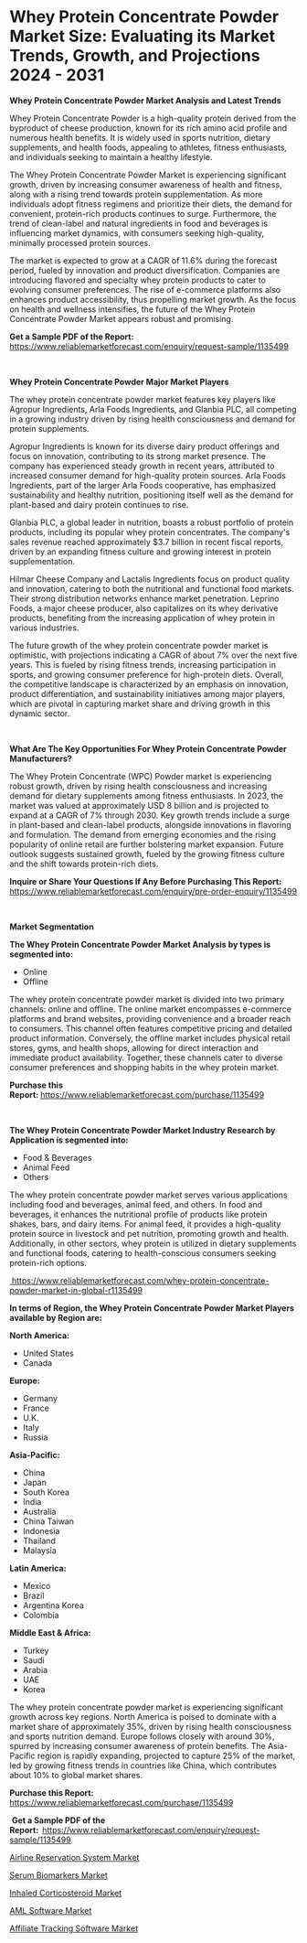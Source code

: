 <p><h1>Whey Protein Concentrate Powder Market Size: Evaluating its Market Trends, Growth, and Projections 2024 - 2031</h1></p><p><strong>Whey Protein Concentrate Powder Market Analysis and Latest Trends</strong></p>
<p><p>Whey Protein Concentrate Powder is a high-quality protein derived from the byproduct of cheese production, known for its rich amino acid profile and numerous health benefits. It is widely used in sports nutrition, dietary supplements, and health foods, appealing to athletes, fitness enthusiasts, and individuals seeking to maintain a healthy lifestyle.</p><p>The Whey Protein Concentrate Powder Market is experiencing significant growth, driven by increasing consumer awareness of health and fitness, along with a rising trend towards protein supplementation. As more individuals adopt fitness regimens and prioritize their diets, the demand for convenient, protein-rich products continues to surge. Furthermore, the trend of clean-label and natural ingredients in food and beverages is influencing market dynamics, with consumers seeking high-quality, minimally processed protein sources.</p><p>The market is expected to grow at a CAGR of 11.6% during the forecast period, fueled by innovation and product diversification. Companies are introducing flavored and specialty whey protein products to cater to evolving consumer preferences. The rise of e-commerce platforms also enhances product accessibility, thus propelling market growth. As the focus on health and wellness intensifies, the future of the Whey Protein Concentrate Powder Market appears robust and promising.</p></p>
<p><strong>Get a Sample PDF of the Report:&nbsp;</strong> <a href="https://www.reliablemarketforecast.com/enquiry/request-sample/1135499?utm_campaign=1743&utm_medium=2&utm_source=Github&utm_content=ia&utm_term=20122024&utm_id=whey-protein-concentrate-powder">https://www.reliablemarketforecast.com/enquiry/request-sample/1135499</a></p>
<p>&nbsp;</p>
<p><strong>Whey Protein Concentrate Powder Major Market Players</strong></p>
<p><p>The whey protein concentrate powder market features key players like Agropur Ingredients, Arla Foods Ingredients, and Glanbia PLC, all competing in a growing industry driven by rising health consciousness and demand for protein supplements.</p><p>Agropur Ingredients is known for its diverse dairy product offerings and focus on innovation, contributing to its strong market presence. The company has experienced steady growth in recent years, attributed to increased consumer demand for high-quality protein sources. Arla Foods Ingredients, part of the larger Arla Foods cooperative, has emphasized sustainability and healthy nutrition, positioning itself well as the demand for plant-based and dairy protein continues to rise.</p><p>Glanbia PLC, a global leader in nutrition, boasts a robust portfolio of protein products, including its popular whey protein concentrates. The company's sales revenue reached approximately $3.7 billion in recent fiscal reports, driven by an expanding fitness culture and growing interest in protein supplementation. </p><p>Hilmar Cheese Company and Lactalis Ingredients focus on product quality and innovation, catering to both the nutritional and functional food markets. Their strong distribution networks enhance market penetration. Leprino Foods, a major cheese producer, also capitalizes on its whey derivative products, benefiting from the increasing application of whey protein in various industries.</p><p>The future growth of the whey protein concentrate powder market is optimistic, with projections indicating a CAGR of about 7% over the next five years. This is fueled by rising fitness trends, increasing participation in sports, and growing consumer preference for high-protein diets. Overall, the competitive landscape is characterized by an emphasis on innovation, product differentiation, and sustainability initiatives among major players, which are pivotal in capturing market share and driving growth in this dynamic sector.</p></p>
<p>&nbsp;</p>
<p><strong>What Are The Key Opportunities For Whey Protein Concentrate Powder Manufacturers?</strong></p>
<p><p>The Whey Protein Concentrate (WPC) Powder market is experiencing robust growth, driven by rising health consciousness and increasing demand for dietary supplements among fitness enthusiasts. In 2023, the market was valued at approximately USD 8 billion and is projected to expand at a CAGR of 7% through 2030. Key growth trends include a surge in plant-based and clean-label products, alongside innovations in flavoring and formulation. The demand from emerging economies and the rising popularity of online retail are further bolstering market expansion. Future outlook suggests sustained growth, fueled by the growing fitness culture and the shift towards protein-rich diets.</p></p>
<p><strong>Inquire or Share Your Questions If Any Before Purchasing This Report:</strong> <a href="https://www.reliablemarketforecast.com/enquiry/pre-order-enquiry/1135499?utm_campaign=1743&utm_medium=2&utm_source=Github&utm_content=ia&utm_term=20122024&utm_id=whey-protein-concentrate-powder">https://www.reliablemarketforecast.com/enquiry/pre-order-enquiry/1135499</a></p>
<p>&nbsp;</p>
<p><strong>Market Segmentation</strong></p>
<p><strong>The Whey Protein Concentrate Powder Market Analysis by types is segmented into:</strong></p>
<p><ul><li>Online</li><li>Offline</li></ul></p>
<p><p>The whey protein concentrate powder market is divided into two primary channels: online and offline. The online market encompasses e-commerce platforms and brand websites, providing convenience and a broader reach to consumers. This channel often features competitive pricing and detailed product information. Conversely, the offline market includes physical retail stores, gyms, and health shops, allowing for direct interaction and immediate product availability. Together, these channels cater to diverse consumer preferences and shopping habits in the whey protein market.</p></p>
<p><strong>Purchase this Report:&nbsp;</strong><a href="https://www.reliablemarketforecast.com/purchase/1135499?utm_campaign=1743&utm_medium=2&utm_source=Github&utm_content=ia&utm_term=20122024&utm_id=whey-protein-concentrate-powder">https://www.reliablemarketforecast.com/purchase/1135499</a></p>
<p>&nbsp;</p>
<p><strong>The Whey Protein Concentrate Powder Market Industry Research by Application is segmented into:</strong></p>
<p><ul><li>Food & Beverages</li><li>Animal Feed</li><li>Others</li></ul></p>
<p><p>The whey protein concentrate powder market serves various applications including food and beverages, animal feed, and others. In food and beverages, it enhances the nutritional profile of products like protein shakes, bars, and dairy items. For animal feed, it provides a high-quality protein source in livestock and pet nutrition, promoting growth and health. Additionally, in other sectors, whey protein is utilized in dietary supplements and functional foods, catering to health-conscious consumers seeking protein-rich options.</p></p>
<p><a href="https://www.reliablemarketforecast.com/whey-protein-concentrate-powder-market-in-global-r1135499?utm_campaign=1743&utm_medium=2&utm_source=Github&utm_content=ia&utm_term=20122024&utm_id=whey-protein-concentrate-powder">&nbsp;https://www.reliablemarketforecast.com/whey-protein-concentrate-powder-market-in-global-r1135499</a></p>
<p><strong>In terms of Region, the Whey Protein Concentrate Powder Market Players available by Region are:</strong></p>
<p>
    <p> <strong> North America: </strong>
        <ul>
            <li>United States</li>
            <li>Canada</li>
        </ul>
        </p> 
    <p> <strong> Europe: </strong>
        <ul>
            <li>Germany</li>
            <li>France</li>
            <li>U.K.</li>
            <li>Italy</li>
            <li>Russia</li>
        </ul>
        </p> 
    <p> <strong> Asia-Pacific: </strong>
        <ul>
            <li>China</li>
            <li>Japan</li>
            <li>South Korea</li>
            <li>India</li>
            <li>Australia</li>
            <li>China Taiwan</li>
            <li>Indonesia</li>
            <li>Thailand</li>
            <li>Malaysia</li>
        </ul>
        </p> 
    <p> <strong> Latin America: </strong>
        <ul>
            <li>Mexico</li>
            <li>Brazil</li>
            <li>Argentina Korea</li>
            <li>Colombia</li>
        </ul>
        </p> 
    <p> <strong> Middle East & Africa: </strong>
        <ul>
            <li>Turkey</li>
            <li>Saudi</li>
            <li>Arabia</li>
            <li>UAE</li>
            <li>Korea</li>
        </ul>
    </p>
    </p>
<p><p>The whey protein concentrate powder market is experiencing significant growth across key regions. North America is poised to dominate with a market share of approximately 35%, driven by rising health consciousness and sports nutrition demand. Europe follows closely with around 30%, spurred by increasing consumer awareness of protein benefits. The Asia-Pacific region is rapidly expanding, projected to capture 25% of the market, led by growing fitness trends in countries like China, which contributes about 10% to global market shares.</p></p>
<p><strong>Purchase this Report: </strong><a href="https://www.reliablemarketforecast.com/purchase/1135499?utm_campaign=1743&utm_medium=2&utm_source=Github&utm_content=ia&utm_term=20122024&utm_id=whey-protein-concentrate-powder">https://www.reliablemarketforecast.com/purchase/1135499</a></p>
<p>&nbsp;<strong>Get a Sample PDF of the Report:&nbsp;&nbsp;</strong><a href="https://www.reliablemarketforecast.com/enquiry/request-sample/1135499?utm_campaign=1743&utm_medium=2&utm_source=Github&utm_content=ia&utm_term=20122024&utm_id=whey-protein-concentrate-powder">https://www.reliablemarketforecast.com/enquiry/request-sample/1135499</a></p>
<p><strong></strong></p>
<p><p><a href="https://www.linkedin.com/pulse/airline-reservation-system-market-size-types-share-forecast-03obf?utm_campaign=1743&utm_medium=2&utm_source=Github&utm_content=ia&utm_term=20122024&utm_id=whey-protein-concentrate-powder">Airline Reservation System Market</a></p><p><a href="https://www.linkedin.com/pulse/serum-biomarkers-market-global-analysis-trends-forecasts-qknre?utm_campaign=1743&utm_medium=2&utm_source=Github&utm_content=ia&utm_term=20122024&utm_id=whey-protein-concentrate-powder">Serum Biomarkers Market</a></p><p><a href="https://www.linkedin.com/pulse/information-trends-significant-market-drivers-obstacles-inhaled-ymdee?utm_campaign=1743&utm_medium=2&utm_source=Github&utm_content=ia&utm_term=20122024&utm_id=whey-protein-concentrate-powder">Inhaled Corticosteroid Market</a></p><p><a href="https://www.linkedin.com/pulse/navigating-aml-software-market-financial-insights-projected-oqhvf?utm_campaign=1743&utm_medium=2&utm_source=Github&utm_content=ia&utm_term=20122024&utm_id=whey-protein-concentrate-powder">AML Software Market</a></p><p><a href="https://www.linkedin.com/pulse/finding-growth-prospectsaided-through-affiliate-tracking-fgedf?utm_campaign=1743&utm_medium=2&utm_source=Github&utm_content=ia&utm_term=20122024&utm_id=whey-protein-concentrate-powder">Affiliate Tracking Software Market</a></p></p>